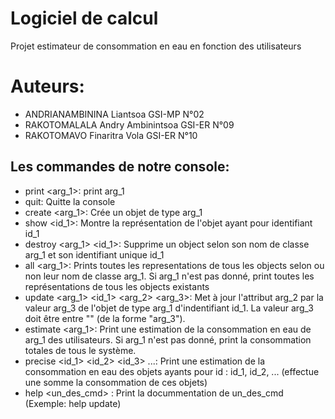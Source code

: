 # Logiciel de calcul
Projet estimateur de consommation en eau en fonction des utilisateurs

# Auteurs:
- ANDRIANAMBININA Liantsoa 				GSI-MP	N°02
- RAKOTOMALALA Andry Ambinintsoa 		GSI-ER 	N°09
- RAKOTOMAVO Finaritra Vola				GSI-ER 	N°10

## Les commandes de notre console:
* print <arg_1>: print arg_1
* quit: Quitte la console
* create <arg_1>: Crée un objet de type arg_1
* show <id_1>: Montre la représentation de l'objet ayant pour identifiant id_1
* destroy <arg_1> <id_1>: Supprime un object selon son nom de classe arg_1 et son identifiant unique id_1
* all <arg_1>: Prints toutes les representations de tous les objects selon ou non leur nom de classe arg_1. Si arg_1 n'est pas donné, print toutes les représentations de tous les objects existants
* update <arg_1> <id_1> <arg_2> <arg_3>: Met à jour l'attribut arg_2 par la valeur arg_3 de l'objet de type arg_1 d'indentifiant id_1. La valeur arg_3 doit être entre "" (de la forme "arg_3").
* estimate <arg_1>: Print une estimation de la consommation en eau de arg_1 des utilisateurs. Si arg_1 n'est pas donné, print la consommation totales de tous le système.
* precise <id_1> <id_2> <id_3> ...: Print une estimation de la consommation en eau des objets ayants pour id : id_1, id_2, ... (effectue une somme la consommation de ces objets)
* help <un_des_cmd> : Print la docummentation de un_des_cmd (Exemple: help update)